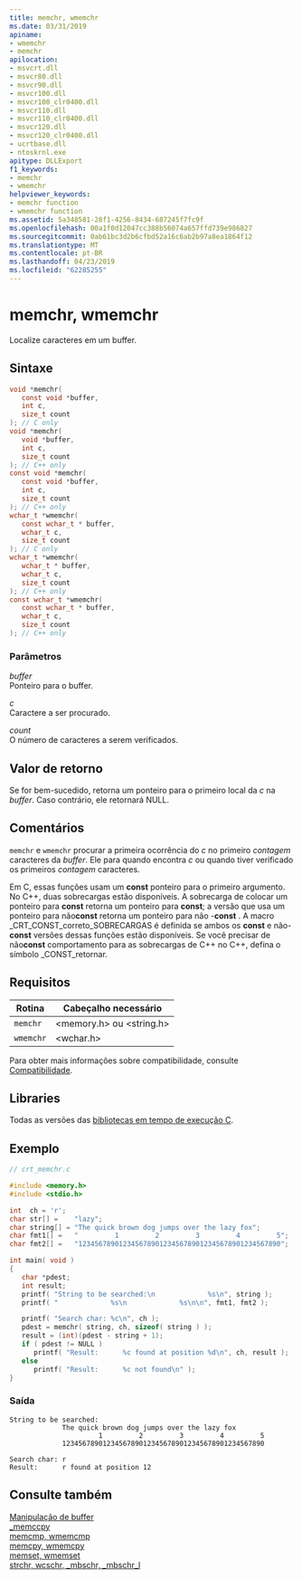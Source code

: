 ```yaml
---
title: memchr, wmemchr
ms.date: 03/31/2019
apiname:
- wmemchr
- memchr
apilocation:
- msvcrt.dll
- msvcr80.dll
- msvcr90.dll
- msvcr100.dll
- msvcr100_clr0400.dll
- msvcr110.dll
- msvcr110_clr0400.dll
- msvcr120.dll
- msvcr120_clr0400.dll
- ucrtbase.dll
- ntoskrnl.exe
apitype: DLLExport
f1_keywords:
- memchr
- wmemchr
helpviewer_keywords:
- memchr function
- wmemchr function
ms.assetid: 5a348581-28f1-4256-8434-687245f7fc9f
ms.openlocfilehash: 00a1f0d12047cc388b56074a657ffd739e986827
ms.sourcegitcommit: 0ab61bc3d2b6cfbd52a16c6ab2b97a8ea1864f12
ms.translationtype: MT
ms.contentlocale: pt-BR
ms.lasthandoff: 04/23/2019
ms.locfileid: "62285255"
---
```

# <a name="memchr-wmemchr"></a>memchr, wmemchr

Localize caracteres em um buffer.

## <a name="syntax"></a>Sintaxe

```C
void *memchr(
   const void *buffer,
   int c,
   size_t count
); // C only
void *memchr(
   void *buffer,
   int c,
   size_t count
); // C++ only
const void *memchr(
   const void *buffer,
   int c,
   size_t count
); // C++ only
wchar_t *wmemchr(
   const wchar_t * buffer,
   wchar_t c,
   size_t count
); // C only
wchar_t *wmemchr(
   wchar_t * buffer,
   wchar_t c,
   size_t count
); // C++ only
const wchar_t *wmemchr(
   const wchar_t * buffer,
   wchar_t c,
   size_t count
); // C++ only
```

### <a name="parameters"></a>Parâmetros

*buffer*<br/>
Ponteiro para o buffer.

*c*<br/>
Caractere a ser procurado.

*count*<br/>
O número de caracteres a serem verificados.

## <a name="return-value"></a>Valor de retorno

Se for bem-sucedido, retorna um ponteiro para o primeiro local da *c* na *buffer*. Caso contrário, ele retornará NULL.

## <a name="remarks"></a>Comentários

`memchr` e `wmemchr` procurar a primeira ocorrência do *c* no primeiro *contagem* caracteres da *buffer*. Ele para quando encontra *c* ou quando tiver verificado os primeiros *contagem* caracteres.

Em C, essas funções usam um **const** ponteiro para o primeiro argumento. No C++, duas sobrecargas estão disponíveis. A sobrecarga de colocar um ponteiro para **const** retorna um ponteiro para **const**; a versão que usa um ponteiro para não**const** retorna um ponteiro para não -**const** . A macro \_CRT\_CONST\_correto\_SOBRECARGAS é definida se ambos os **const** e não-**const** versões dessas funções estão disponíveis. Se você precisar de não**const** comportamento para as sobrecargas de C++ no C++, defina o símbolo \_CONST\_retornar.

## <a name="requirements"></a>Requisitos

|Rotina|Cabeçalho necessário|
|-------------|---------------------|
|`memchr`|\<memory.h> ou \<string.h>|
|`wmemchr`|\<wchar.h>|

Para obter mais informações sobre compatibilidade, consulte [Compatibilidade](../../c-runtime-library/compatibility.md).

## <a name="libraries"></a>Libraries

Todas as versões das [bibliotecas em tempo de execução C](../../c-runtime-library/crt-library-features.md).

## <a name="example"></a>Exemplo

```C
// crt_memchr.c

#include <memory.h>
#include <stdio.h>

int  ch = 'r';
char str[] =    "lazy";
char string[] = "The quick brown dog jumps over the lazy fox";
char fmt1[] =   "         1         2         3         4         5";
char fmt2[] =   "12345678901234567890123456789012345678901234567890";

int main( void )
{
   char *pdest;
   int result;
   printf( "String to be searched:\n             %s\n", string );
   printf( "             %s\n             %s\n\n", fmt1, fmt2 );

   printf( "Search char: %c\n", ch );
   pdest = memchr( string, ch, sizeof( string ) );
   result = (int)(pdest - string + 1);
   if ( pdest != NULL )
      printf( "Result:      %c found at position %d\n", ch, result );
   else
      printf( "Result:      %c not found\n" );
}
```

### <a name="output"></a>Saída

```Output
String to be searched:
             The quick brown dog jumps over the lazy fox
                      1         2         3         4         5
             12345678901234567890123456789012345678901234567890

Search char: r
Result:      r found at position 12
```

## <a name="see-also"></a>Consulte também

[Manipulação de buffer](../../c-runtime-library/buffer-manipulation.md)<br/>
[_memccpy](memccpy.md)<br/>
[memcmp, wmemcmp](memcmp-wmemcmp.md)<br/>
[memcpy, wmemcpy](memcpy-wmemcpy.md)<br/>
[memset, wmemset](memset-wmemset.md)<br/>
[strchr, wcschr, _mbschr, _mbschr_l](strchr-wcschr-mbschr-mbschr-l.md)<br/>
